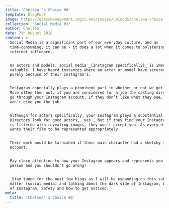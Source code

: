 ```yaml
---
title: 'Chelsea''s Choice #6'
template: BlogPost
image: https://glassmanagement.imgix.net/images/uploads/chelsea-choice-s-like.jpeg
collection: 'Social Media #1'
author: Chelsea
date: 7th August 2018
content: >-
  Social Media is a significant part of our everyday culture, and as
  time-consuming, it can be - it does a lot when it comes to bolstering your
  internet influence.


  As actors and models, social media _(Instagram specifically)_ is immensely
  valuable. I have heard instances where an actor or model have secured a job
  purely because of their Instagram's.


  Instagram especially plays a prominent part in whether or not we get a job.
  More often then not, if you are considered for a job the casting director will
  go through your Instagram account. If they don’t like what they see, they
  won’t give you the job.


  Although for actors specifically, your Instagram plays a substantial role.
  Directors look for good actors, _yes_, but if they find your Instagram account
  is littered with revealing images, they won’t accept you. As every director
  wants their film to be represented appropriately.


  Their work would be tarnished if their main character had a sketchy Instagram
  account.


  Pay close attention to how your Instagram appears and represents you as a
  person and you shouldn't go wrong!


  _Stay tuned for the next few blogs as I will be expanding on this subject
  matter (social media) and talking about the dark side of Instagram, benefits
  of Instagram, Safety and how to get noticed._
meta:
  title: 'Chelsea''s Choice #6'
---
```


